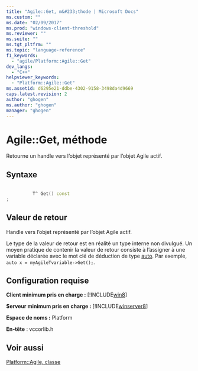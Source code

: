 ```yaml
---
title: "Agile::Get, m&#233;thode | Microsoft Docs"
ms.custom: ""
ms.date: "02/09/2017"
ms.prod: "windows-client-threshold"
ms.reviewer: ""
ms.suite: ""
ms.tgt_pltfrm: ""
ms.topic: "language-reference"
f1_keywords: 
  - "agile/Platform::Agile::Get"
dev_langs: 
  - "C++"
helpviewer_keywords: 
  - "Platform::Agile::Get"
ms.assetid: d6295e21-ddbe-4302-9158-3498da4d9669
caps.latest.revision: 2
author: "ghogen"
ms.author: "ghogen"
manager: "ghogen"
---
```

# Agile::Get, m&#233;thode
Retourne un handle vers l’objet représenté par l’objet Agile actif.  
  
## Syntaxe  
  
```cpp  
  
          T^ Get() const  
;  
```  
  
## Valeur de retour  
 Handle vers l’objet représenté par l’objet Agile actif.  
  
 Le type de la valeur de retour est en réalité un type interne non divulgué. Un moyen pratique de contenir la valeur de retour consiste à l’assigner à une variable déclarée avec le mot clé de déduction de type [auto](../Topic/auto%20\(C++\).md). Par exemple, `auto x = myAgileTvariable->Get();`.  
  
## Configuration requise  
 **Client minimum pris en charge :** [!INCLUDE[win8](../cppcx/includes/win8-md.md)]  
  
 **Serveur minimum pris en charge :** [!INCLUDE[winserver8](../cppcx/includes/winserver8-md.md)]  
  
 **Espace de noms :** Platform  
  
 **En\-tête** : vccorlib.h  
  
## Voir aussi  
 [Platform::Agile, classe](../cppcx/platform-agile-class.md)